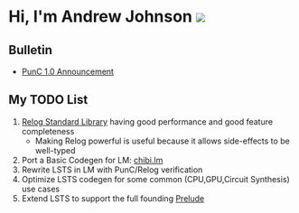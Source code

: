 # Hi, I'm Andrew Johnson ![](https://komarev.com/ghpvc/?username=andrew-johnson-4)

## Bulletin

* [PunC 1.0 Announcement](https://medium.com/@andrew_johnson_4/project-milestone-punc-1-0-and-lm-specifications-61602ca551fb)

## My TODO List

1. [Relog Standard Library](https://github.com/andrew-johnson-4/InPlace/issues/7) having good performance and good feature completeness
   * Making Relog powerful is useful because it allows side-effects to be well-typed
3. Port a Basic Codegen for LM: [chibi.lm](https://github.com/rui314/chibicc)
4. Rewrite LSTS in LM with PunC/Relog verification
5. Optimize LSTS codegen for some common (CPU,GPU,Circuit Synthesis) use cases
6. Extend LSTS to support the full founding [Prelude](https://github.com/andrew-johnson-4/perplexity/blob/main/categorical_prelude.md)
